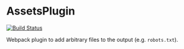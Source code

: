 # AssetsPlugin

[![Build Status](https://travis-ci.org/wildpeaks/package-webpack-assets-plugin.svg?branch=master)](https://travis-ci.org/wildpeaks/package-webpack-assets-plugin)

Webpack plugin to add arbitrary files to the output (e.g. `robots.txt`).
